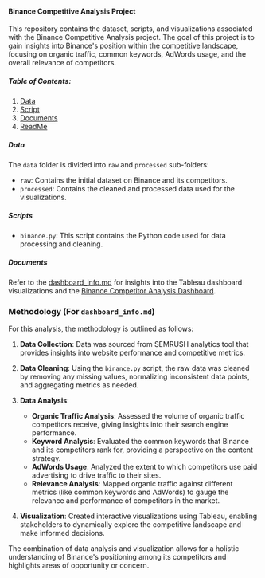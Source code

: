 #### Binance Competitive Analysis Project

This repository contains the dataset, scripts, and visualizations associated with the Binance Competitive Analysis project. The goal of this project is to gain insights into Binance's position within the competitive landscape, focusing on organic traffic, common keywords, AdWords usage, and the overall relevance of competitors.

##### Table of Contents:

1. [Data](#data)
2. [Script](#script)
3. [Documents](#visualizations)
4. [ReadMe](#methodology)

##### Data

The `data` folder is divided into `raw` and `processed` sub-folders:
- `raw`: Contains the initial dataset on Binance and its competitors.
- `processed`: Contains the cleaned and processed data used for the visualizations.

##### Scripts

- `binance.py`: This script contains the Python code used for data processing and cleaning.

##### Documents

Refer to the [dashboard_info.md](./documents/dashboard_info.md) for insights into the Tableau dashboard visualizations and the [Binance Competitor Analysis Dashboard](https://public.tableau.com/views/BinanceCompetitorAnalysis/Dashboard1?:language=fr-FR&:display_count=n&:origin=viz_share_link).



### Methodology (For `dashboard_info.md`)


For this analysis, the methodology is outlined as follows:

1. **Data Collection**: Data was sourced from SEMRUSH analytics tool that provides insights into website performance and competitive metrics.

2. **Data Cleaning**: Using the `binance.py` script, the raw data was cleaned by removing any missing values, normalizing inconsistent data points, and aggregating metrics as needed.

3. **Data Analysis**: 
    - **Organic Traffic Analysis**: Assessed the volume of organic traffic competitors receive, giving insights into their search engine performance.
    - **Keyword Analysis**: Evaluated the common keywords that Binance and its competitors rank for, providing a perspective on the content strategy.
    - **AdWords Usage**: Analyzed the extent to which competitors use paid advertising to drive traffic to their sites.
    - **Relevance Analysis**: Mapped organic traffic against different metrics (like common keywords and AdWords) to gauge the relevance and performance of competitors in the market.

4. **Visualization**: Created interactive visualizations using Tableau, enabling stakeholders to dynamically explore the competitive landscape and make informed decisions.

The combination of data analysis and visualization allows for a holistic understanding of Binance's positioning among its competitors and highlights areas of opportunity or concern.
